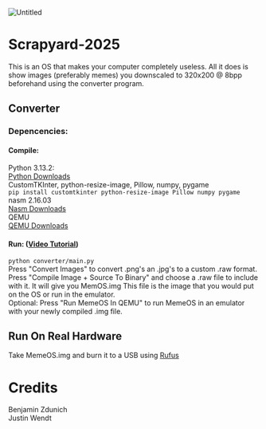 ![Untitled](https://github.com/user-attachments/assets/cb173c57-770d-465b-a3b5-d93a22ece17c)

# Scrapyard-2025<br>
This is an OS that makes your computer completely useless. All it does is show images (preferably memes) you downscaled to 320x200 @ 8bpp beforehand using the converter program.
## Converter
### Depencencies:<br>
#### Compile:<br>
Python 3.13.2:<br>
[Python Downloads](https://www.python.org/downloads/) <br>
CustomTKInter, python-resize-image, Pillow, numpy, pygame<br>
`pip install customtkinter python-resize-image Pillow numpy pygame`<br>
nasm 2.16.03<br>
[Nasm Downloads](https://www.nasm.us/pub/nasm/releasebuilds/2.16.03/)<br>
QEMU<br>
[QEMU Downloads](https://www.qemu.org/download/)<br>
#### Run: ([Video Tutorial](https://youtu.be/9WA77e_jNv0)) <br>
`python converter/main.py`<br>
Press "Convert Images" to convert .png's an .jpg's to a custom .raw format.<br>
Press "Compile Image + Source To Binary" and choose a .raw file to include with it. It will give you MemOS.img This file is the image that you would put on the OS or run in the emulator.<br>
Optional: Press "Run MemeOS In QEMU" to run MemeOS in an emulator with your newly compiled .img file.<br>
## Run On Real Hardware
Take MemeOS.img and burn it to a USB using [Rufus](https://rufus.ie/en/)

# Credits  
Benjamin Zdunich  
Justin Wendt
